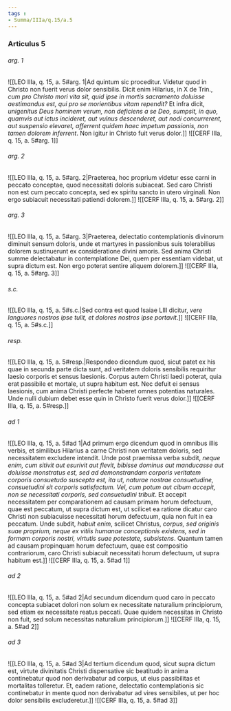 ```yaml
---
tags : 
- Summa/IIIa/q.15/a.5
---
```


### Articulus 5

###### arg. 1
![[LEO IIIa, q. 15, a. 5#arg. 1|Ad quintum sic proceditur. Videtur quod in Christo non fuerit verus dolor sensibilis. Dicit enim Hilarius, in X de Trin., *cum pro Christo mori vita sit, quid ipse in mortis sacramento doluisse aestimandus est, qui pro se morientibus vitam rependit?* Et infra dicit, *unigenitus Deus hominem verum, non deficiens a se Deo, sumpsit, in quo, quamvis aut ictus incideret, aut vulnus descenderet, aut nodi concurrerent, aut suspensio elevaret, afferrent quidem haec impetum passionis, non tamen dolorem inferrent*. Non igitur in Christo fuit verus dolor.]]
![[CERF IIIa, q. 15, a. 5#arg. 1]]

###### arg. 2
![[LEO IIIa, q. 15, a. 5#arg. 2|Praeterea, hoc proprium videtur esse carni in peccato conceptae, quod necessitati doloris subiaceat. Sed caro Christi non est cum peccato concepta, sed ex spiritu sancto in utero virginali. Non ergo subiacuit necessitati patiendi dolorem.]]
![[CERF IIIa, q. 15, a. 5#arg. 2]]

###### arg. 3
![[LEO IIIa, q. 15, a. 5#arg. 3|Praeterea, delectatio contemplationis divinorum diminuit sensum doloris, unde et martyres in passionibus suis tolerabilius dolorem sustinuerunt ex consideratione divini amoris. Sed anima Christi summe delectabatur in contemplatione Dei, quem per essentiam videbat, ut supra dictum est. Non ergo poterat sentire aliquem dolorem.]]
![[CERF IIIa, q. 15, a. 5#arg. 3]]

###### s.c.
![[LEO IIIa, q. 15, a. 5#s.c.|Sed contra est quod Isaiae LIII dicitur, *vere languores nostros ipse tulit, et dolores nostros ipse portavit*.]]
![[CERF IIIa, q. 15, a. 5#s.c.]]

###### resp.
![[LEO IIIa, q. 15, a. 5#resp.|Respondeo dicendum quod, sicut patet ex his quae in secunda parte dicta sunt, ad veritatem doloris sensibilis requiritur laesio corporis et sensus laesionis. Corpus autem Christi laedi poterat, quia erat passibile et mortale, ut supra habitum est. Nec defuit ei sensus laesionis, cum anima Christi perfecte haberet omnes potentias naturales. Unde nulli dubium debet esse quin in Christo fuerit verus dolor.]]
![[CERF IIIa, q. 15, a. 5#resp.]]

###### ad 1
![[LEO IIIa, q. 15, a. 5#ad 1|Ad primum ergo dicendum quod in omnibus illis verbis, et similibus Hilarius a carne Christi non veritatem doloris, sed necessitatem excludere intendit. Unde post praemissa verba subdit, *neque enim, cum sitivit aut esurivit aut flevit, bibisse dominus aut manducasse aut doluisse monstratus est, sed ad demonstrandam corporis veritatem corporis consuetudo suscepta est, ita ut, naturae nostrae consuetudine, consuetudini sit corporis satisfactum. Vel, cum potum aut cibum accepit, non se necessitati corporis, sed consuetudini tribuit*. Et accepit necessitatem per comparationem ad causam primam horum defectuum, quae est peccatum, ut supra dictum est, ut scilicet ea ratione dicatur caro Christi non subiacuisse necessitati horum defectuum, quia non fuit in ea peccatum. Unde subdit, *habuit enim*, scilicet Christus, *corpus, sed originis suae proprium, neque ex vitiis humanae conceptionis existens, sed in formam corporis nostri, virtutis suae potestate, subsistens*. Quantum tamen ad causam propinquam horum defectuum, quae est compositio contrariorum, caro Christi subiacuit necessitati horum defectuum, ut supra habitum est.]]
![[CERF IIIa, q. 15, a. 5#ad 1]]

###### ad 2
![[LEO IIIa, q. 15, a. 5#ad 2|Ad secundum dicendum quod caro in peccato concepta subiacet dolori non solum ex necessitate naturalium principiorum, sed etiam ex necessitate reatus peccati. Quae quidem necessitas in Christo non fuit, sed solum necessitas naturalium principiorum.]]
![[CERF IIIa, q. 15, a. 5#ad 2]]

###### ad 3
![[LEO IIIa, q. 15, a. 5#ad 3|Ad tertium dicendum quod, sicut supra dictum est, virtute divinitatis Christi dispensative sic beatitudo in anima continebatur quod non derivabatur ad corpus, ut eius passibilitas et mortalitas tolleretur. Et, eadem ratione, delectatio contemplationis sic continebatur in mente quod non derivabatur ad vires sensibiles, ut per hoc dolor sensibilis excluderetur.]]
![[CERF IIIa, q. 15, a. 5#ad 3]]

